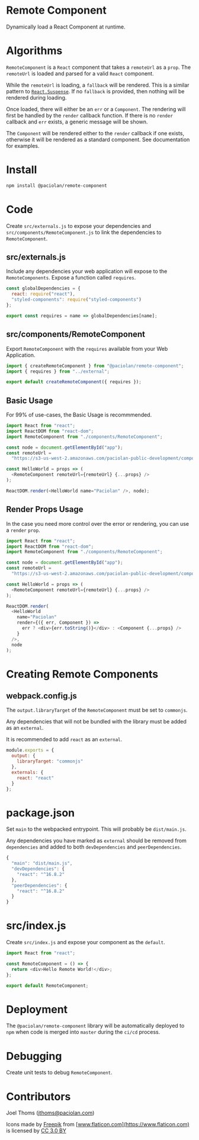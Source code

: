 # Remote Component

Dynamically load a React Component at runtime.

# Algorithms

`RemoteComponent` is a `React` component that takes a `remoteUrl` as a `prop`. The `remoteUrl` is loaded and parsed for a valid `React` component.

While the `remoteUrl` is loading, a `fallback` will be rendered. This is a similar pattern to [`React.Suspense`](https://reactjs.org/blog/2018/10/23/react-v-16-6.html). If no `fallback` is provided, then nothing will be rendered during loading.

Once loaded, there will either be an `err` or a `Component`. The rendering will first be handled by the `render` callback function. If there is no `render` callback and `err` exists, a generic message will be shown.

The `Component` will be rendered either to the `render` callback if one exists, otherwise it will be rendered as a standard component. See documentation for examples.

# Install

```bash
npm install @paciolan/remote-component
```

# Code

Create `src/externals.js` to expose your dependencies and `src/components/RemoteComponent.js` to link the dependencies to `RemoteComponent`.

## src/externals.js

Include any dependencies your web application will expose to the `RemoteComponents`. Expose a function called `requires`.

```javascript
const globalDependencies = {
  react: require("react"),
  "styled-components": require("styled-components")
};

export const requires = name => globalDependencies[name];
```

## src/components/RemoteComponent

Export `RemoteComponent` with the `requires` available from your Web Application.

```javascript
import { createRemoteComponent } from "@paciolan/remote-component";
import { requires } from "../external";

export default createRemoteComponent({ requires });
```

## Basic Usage

For 99% of use-cases, the Basic Usage is recommmended.

```javascript
import React from "react";
import ReactDOM from "react-dom";
import RemoteComponent from "./components/RemoteComponent";

const node = document.getElementById("app");
const remoteUrl =
  "https://s3-us-west-2.amazonaws.com/paciolan-public-development/components/hello-world.js";

const HelloWorld = props => (
  <RemoteComponent remoteUrl={remoteUrl} {...props} />
);

ReactDOM.render(<HelloWorld name="Paciolan" />, node);
```

## Render Props Usage

In the case you need more control over the error or rendering, you can use a `render` `prop`.

```javascript
import React from "react";
import ReactDOM from "react-dom";
import RemoteComponent from "./components/RemoteComponent";

const node = document.getElementById("app");
const remoteUrl =
  "https://s3-us-west-2.amazonaws.com/paciolan-public-development/components/hello-world.js";

const HelloWorld = props => (
  <RemoteComponent remoteUrl={remoteUrl} {...props} />
);

ReactDOM.render(
  <HelloWorld
    name="Paciolan"
    render={({ err, Component }) =>
      err ? <div>{err.toString()}</div> : <Component {...props} />
    }
  />,
  node
);
```

# Creating Remote Components

## webpack.config.js

The `output.libraryTarget` of the `RemoteComponent` must be set to `commonjs`.

Any dependencies that will not be bundled with the library must be added as an `external`.

It is recommended to add `react` as an `external`.

```javascript
module.exports = {
  output: {
    libraryTarget: "commonjs"
  },
  externals: {
    react: "react"
  }
};
```

# package.json

Set `main` to the webpacked entrypoint. This will probably be `dist/main.js`.

Any dependencies you have marked as `external` should be removed from `dependencies` and added to both `devDependencies` and `peerDependencies`.

```javascript
{
  "main": "dist/main.js",
  "devDependencies": {
    "react": "^16.8.2"
  },
  "peerDependencies": {
    "react": "^16.8.2"
  }
}
```

# src/index.js

Create `src/index.js` and expose your component as the `default`.

```javascript
import React from "react";

const RemoteComponent = () => {
  return <div>Hello Remote World!</div>;
};

export default RemoteComponent;
```

# Deployment

The `@paciolan/remote-component` library will be automatically deployed to `npm` when code is merged into `master` during the `ci/cd` process.

# Debugging

Create unit tests to debug `RemoteComponent`.

# Contributors

Joel Thoms (jthoms@paciolan.com)

Icons made by [Freepik](https://www.freepik.com) from [www.flaticon.com](https://www.flaticon.com) is licensed by [CC 3.0 BY](http://creativecommons.org/licenses/by/3.0)
